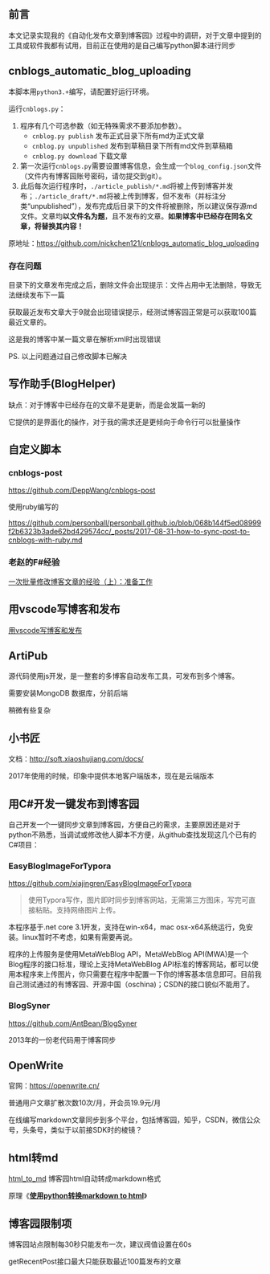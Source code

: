 ## 前言

本文记录实现我的《自动化发布文章到博客园》过程中的调研，对于文章中提到的工具或软件我都有试用，目前正在使用的是自己编写python脚本进行同步

## cnblogs_automatic_blog_uploading

本脚本用`python3.+`编写，请配置好运行环境。

运行`cnblogs.py`：

1. 程序有几个可选参数（如无特殊需求不要添加参数）。
   - `cnblog.py publish` 发布正式目录下所有md为正式文章
   - `cnblog.py unpublished` 发布到草稿目录下所有md文件到草稿箱
   - `cnblog.py download` 下载文章
2. 第一次运行`cnblogs.py`需要设置博客信息，会生成一个`blog_config.json`文件（文件内有博客园账号密码，请勿提交到git）。
3. 此后每次运行程序时，`./article_publish/*.md`将被上传到博客并发布；`./article_draft/*.md`将被上传到博客，但不发布（并标注分类“unpublished”），发布完成后目录下的文件将被删除，所以建议保存源md文件。文章均**以文件名为题**，且不发布的文章。**如果博客中已经存在同名文章，将替换其内容！**

原地址：https://github.com/nickchen121/cnblogs_automatic_blog_uploading

### 存在问题

目录下的文章发布完成之后，删除文件会出现提示：文件占用中无法删除，导致无法继续发布下一篇

获取最近发布文章大于9就会出现错误提示，经测试博客园正常是可以获取100篇最近文章的。

这是我的博客中某一篇文章在解析xml时出现错误

PS. 以上问题通过自己修改脚本已解决

## 写作助手(BlogHelper)

缺点：对于博客中已经存在的文章不是更新，而是会发篇一新的

它提供的是界面化的操作，对于我的需求还是更倾向于命令行可以批量操作



## 自定义脚本

### cnblogs-post

https://github.com/DeppWang/cnblogs-post

使用ruby编写的 

https://github.com/personball/personball.github.io/blob/068b144f5ed08999f2b6323b3ade62bd429574cc/_posts/2017-08-31-how-to-sync-post-to-cnblogs-with-ruby.md

### 老赵的F#经验

 [一次批量修改博客文章的经验（上）：准备工作](http://blog.zhaojie.me/2010/01/batch-update-posts-1-preparation.html)

## 用vscode写博客和发布

[用vscode写博客和发布](https://www.cnblogs.com/caipeiyu/p/5475761.html)



## ArtiPub

源代码使用js开发，是一整套的多博客自动发布工具，可发布到多个博客。

需要安装MongoDB 数据库，分前后端

稍微有些复杂

## 小书匠

文档：http://soft.xiaoshujiang.com/docs/

2017年使用的时候，印象中提供本地客户端版本，现在是云端版本

## 用C#开发一键发布到博客园

自己开发一个一键同步文章到博客园，方便自己的需求，主要原因还是对于python不熟悉，当调试或修改他人脚本不方便，从github查找发现这几个已有的C#项目：

### EasyBlogImageForTypora

https://github.com/xiajingren/EasyBlogImageForTypora

> 使用Typora写作，图片即时同步到博客网站，无需第三方图床，写完可直接粘贴。支持网络图片上传。

本程序基于.net core 3.1开发，支持在win-x64，mac osx-x64系统运行，免安装。linux暂时不考虑，如果有需要再说。

程序的上传服务是使用MetaWebBlog API，MetaWebBlog API(MWA)是一个Blog程序的接口标准，理论上支持MetaWebBlog API标准的博客网站，都可以使用本程序来上传图片，你只需要在程序中配置一下你的博客基本信息即可。目前我自己测试通过的有博客园、开源中国（oschina)；CSDN的接口貌似不能用了。

### BlogSyner

https://github.com/AntBean/BlogSyner

2013年的一份老代码用于博客同步

## OpenWrite

官网：https://openwrite.cn/

普通用户文章扩散次数10次/月，开会员19.9元/月

在线编写markdown文章同步到多个平台，包括博客园，知乎，CSDN，微信公众号，头条号，类似于以前接SDK时的棱镜？

## html转md

[html_to_md](https://github.com/a568972484/html_to_md) 博客园html自动转成markdown格式

原理《[**使用python转换markdown to html**](https://www.cnblogs.com/WeyneChen/p/6339965.html)》



## 博客园限制项

博客园站点限制每30秒只能发布一次，建议阀值设置在60s

getRecentPost接口最大只能获取最近100篇发布的文章